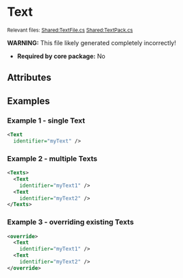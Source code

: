# Text

<sup>Relevant files: [Shared:TextFile.cs](https://github.com/Regalis11/Barotrauma/blob/master/Barotrauma/BarotraumaShared/SharedSource/ContentManagement/ContentFile/TextFile.cs) [Shared:TextPack.cs](https://github.com/Regalis11/Barotrauma/blob/master/Barotrauma/BarotraumaShared/SharedSource/Text/TextPack.cs)</sup>

**WARNING:** This file likely generated completely incorrectly!

- **Required by core package:** No

## Attributes



## Examples

### Example 1 - single Text

```xml
<Text
  identifier="myText" />
```

### Example 2 - multiple Texts

```xml
<Texts>
  <Text
    identifier="myText1" />
  <Text
    identifier="myText2" />
</Texts>
```

### Example 3 - overriding existing Texts

```xml
<override>
  <Text
    identifier="myText1" />
  <Text
    identifier="myText2" />
</override>
```

